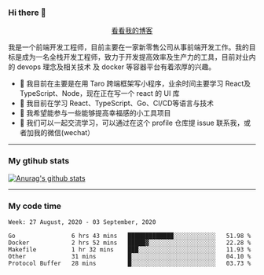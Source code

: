 ### Hi there 👋

<p align="center">
  <a href="https://real-jacket.github.io/">看看我的博客</a>
</p>

我是一个前端开发工程师，目前主要在一家新零售公司从事前端开发工作。我的目标是成为一名全栈开发工程师，致力于开发提高效率及生产力的工具，目前对业内的 devops 理念及相关技术 及 docker 等容器平台有着浓厚的兴趣。

- 🔭 我目前在主要是在用 Taro 跨端框架写小程序，业余时间主要学习 React及 TypeScript、Node，现在正在写一个 react 的 UI 库 
- 🌱 我目前在学习 React、TypeScript、Go、CI/CD等语言与技术
- 👯 我希望能参与一些能够提高幸福感的小工具项目
- 💬 我们可以一起交流学习，可以通过在这个 profile 仓库提 issue 联系我，或者加我的微信(wechat）

***

### My gtihub stats

[![Anurag's github stats](https://github-readme-stats.vercel.app/api?username=real-jacket)](https://github.com/anuraghazra/github-readme-stats)

***

### My code time

<!--START_SECTION:waka-->
```text
Week: 27 August, 2020 - 03 September, 2020

Go                6 hrs 43 mins   █████████████░░░░░░░░░░░░   51.98 % 
Docker            2 hrs 52 mins   █████▓░░░░░░░░░░░░░░░░░░░   22.28 % 
Makefile          1 hr 32 mins    ███░░░░░░░░░░░░░░░░░░░░░░   11.93 % 
Other             31 mins         █░░░░░░░░░░░░░░░░░░░░░░░░   04.10 % 
Protocol Buffer   28 mins         █░░░░░░░░░░░░░░░░░░░░░░░░   03.73 % 
```
<!--END_SECTION:waka-->
